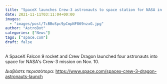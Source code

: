 ```yaml
---
title: "SpaceX launches Crew-3 astronauts to space station for NASA in nighttime liftoff"
date: 2021-11-11T03:11:04+00:00
images:
  - "images/post/TcBBoSpc9pCmpNF869nzxG.jpg"
author: "AstroBot"
categories: ["News"]
tags: ["space.com"]
draft: false
---
```


A SpaceX Falcon 9 rocket and Crew Dragon launched four astronauts into space for NASA's Crew-3 mission on Nov. 10. 

Διαβάστε περισσότερα: https://www.space.com/spacex-crew-3-dragon-astronauts-launch
